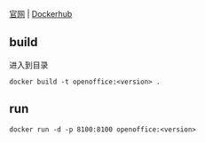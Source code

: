 [官网](http://www.openoffice.org/) |
[Dockerhub](https://hub.docker.com/r/rolesle/openoffice)

## build
进入到<version>目录

`docker build -t openoffice:<version> .`

## run

`docker run -d -p 8100:8100 openoffice:<version>`